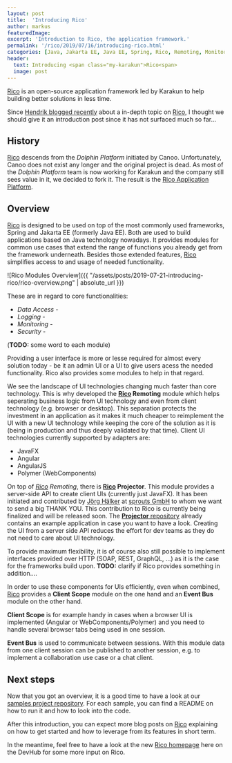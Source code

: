 ```yaml
---
layout: post
title:  'Introducing Rico'
author: markus
featuredImage: 
excerpt: 'Introduction to Rico, the application framework.'
permalink: '/rico/2019/07/16/introducing-rico.html'
categories: [Java, Jakarta EE, Java EE, Spring, Rico, Remoting, Monitoring, Security, Angular, WebComponents, JavaFX, Projector]
header:
  text: Introducing <span class="my-karakun">Rico<span>
  image: post
---
```


[Rico](/rico) is an open-source application framework led by <span class="my-karakun">Karakun</span> to help building better solutions in less time.

Since [Hendrik blogged recently](/java/rico/2019/01/15/rico-server-timing.html) about a in-depth topic on [Rico](/rico), I thought we should give it an introduction post since it has not surfaced much so far...

## History

[Rico](/rico) descends from the _Dolphin Platform_ initiated by Canoo. 
Unfortunately, Canoo does not exist any longer and the original project is dead. As most of the _Dolphin Platform_ team is now working for Karakun and the company still sees value in it, we decided to fork it.
The result is the [Rico Application Platform](/rico).

## Overview

[Rico](/rico) is designed to be used on top of the most commonly used frameworks, Spring and Jakarta EE (formerly Java EE). Both are used to build applications based on Java technology nowadays.
It provides modules for common use cases that extend the range of functions you already get from the framework underneath. Besides those extended features, [Rico](/rico) simplifies access to and usage of needed functionality. 

![Rico Modules Overview]({{ "/assets/posts/2019-07-21-introducing-rico/rico-overview.png" | absolute_url }})
 
These are in regard to core functionalities:

* _Data Access_ -
* _Logging_ - 
* _Monitoring_ -
* _Security_ - 

(**TODO:** some word to each module)

Providing a user interface is more or lesse required for almost every solution today - be it an admin UI or a UI to give users acess the needed functionality. Rico also provides some modules to help in that regard.

We see the landscape of UI technologies changing much faster than core technology. This is why developed the __[Rico](/rico) Remoting__ module which helps seperating business logic from UI technology and even from client technology (e.g. browser or desktop).
This separation protects the investment in an application as it makes it much cheaper to reimplement the UI with a new UI technology while keeping the core of the solution as it is (being in production and thus deeply validated by that time).
Client UI technologies currently supported by adapters are:

* JavaFX
* Angular
* AngularJS
* Polymer (WebComponents)

On top of _[Rico](/rico) Remoting_, there is __[Rico](/rico) Projector__. This module provides a server-side API to create client UIs (currently just JavaFX). 
It has been initiated and contributed by <a href="https://twitter.com/johado78">Jörg Hälker</a> at <a href="https://www.sprouts.aero/">sprouts GmbH</a> to whom we want to send a big THANK YOU.
This contribution to Rico is currently being finalized and will be released soon. The [__Projector__ repository](https://github.com/rico-projects/rico-projector) already contains an example application in case you want to have a look.
Creating the UI from a server side API reduces the effort for dev teams as they do not need to care about UI technology.

To provide maximum flexibility, it is of course also still possible to implement interfaces provided over HTTP (SOAP, REST, GraphQL, ...) as it is the case for the frameworks build upon.
**TODO:** clarify if Rico provides something in addition....

In order to use these components for UIs efficiently, even when combined, [Rico](/rico) provides a __Client Scope__ module on the one hand and an __Event Bus__ module on the other hand.

__Client Scope__ is for example handy in cases when a browser UI is implemented (Angular or WebComponents/Polymer) and you need to handle several browser tabs being used in one session.

__Event Bus__ is used to communicate between sessions. With this module data from one client session can be published to another session, e.g. to implement a collaboration use case or a chat client.



## Next steps

Now that you got an overview, it is a good time to have a look at our [samples project repository](https://github.com/rico-projects/rico-samples). 
For each sample, you can find a README on how to run it and how to look into the code.

After this introduction, you can expect more blog posts on [Rico](/rico) explaining on how to get started and how to leverage from its features in short term. 

In the meantime, feel free to have a look at the new [Rico homepage](/rico) here on the DevHub for some more input on Rico.